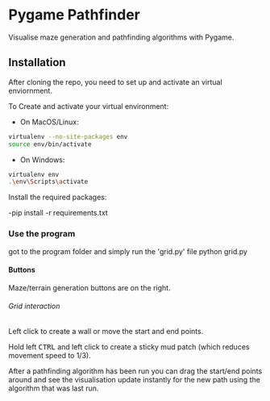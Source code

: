 # Pygame Pathfinder

Visualise maze generation and pathfinding algorithms with Pygame.

## Installation

After cloning the repo, you need to set up and activate an virtual enviornment.

To Create and activate your virtual environment:

- On MacOS/Linux:

```bash
virtualenv --no-site-packages env
source env/bin/activate
```

- On Windows:

```bash
virtualenv env
.\env\Scripts\activate
```

Install the required packages:

-pip install -r requirements.txt

### Use the program

got to the program folder and simply run the 'grid.py' file
python grid.py

#### Buttons

Maze/terrain generation buttons are on the right.

###### Grid interaction

Left click to create a wall or move the start and end points.

Hold left <kbd>CTRL</kbd> and left click to create a sticky mud patch (which reduces movement speed to 1/3).

After a pathfinding algorithm has been run you can drag the start/end points around and see the visualisation update instantly for the new path using the algorithm that was last run.

<!-- ## Contributing

Pull requests are welcome. For major changes, please open an issue first to discuss what you would like to change. -->
